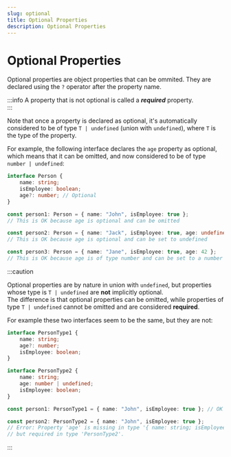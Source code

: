 ```yaml
---
slug: optional
title: Optional Properties
description: Optional Properties
---
```


# Optional Properties
Optional properties are object properties that can be ommited. 
They are declared using the `?` operator after the property name.  

:::info
A property that is not optional is called a **_required_** property.  
:::

Note that once a property is declared as optional, it's automatically considered to be of type `T | undefined` (union with `undefined`), where `T` is the type of the property.

For example, the following interface declares the `age` property as optional, which means that it can be omitted, and now considered to be of type `number | undefined`:
```ts
interface Person {
    name: string;
    isEmployee: boolean;
    age?: number; // Optional
}

const person1: Person = { name: "John", isEmployee: true };
// This is OK because age is optional and can be omitted

const person2: Person = { name: "Jack", isEmployee: true, age: undefined };
// This is OK because age is optional and can be set to undefined

const person3: Person = { name: "Jane", isEmployee: true, age: 42 };
// This is OK because age is of type number and can be set to a number
```

:::caution

Optional properties are by nature in union with `undefined`, but properties whose type is `T | undefined` are **not** implicitly optional.  
The difference is that optional properties can be omitted, while properties of type `T | undefined` cannot be omitted and are considered **required**.

For example these two interfaces seem to be the same, but they are not:
```ts
interface PersonType1 {
    name: string;
    age?: number;
    isEmployee: boolean;
}

interface PersonType2 {
    name: string;
    age: number | undefined;
    isEmployee: boolean;
}

const person1: PersonType1 = { name: "John", isEmployee: true }; // OK

const person2: PersonType2 = { name: "John", isEmployee: true }; 
// Error: Property 'age' is missing in type '{ name: string; isEmployee: boolean; }'
// but required in type 'PersonType2'.
```
:::